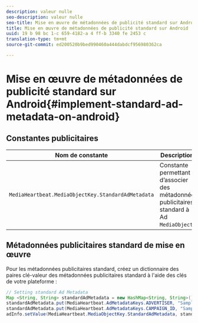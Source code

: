 ```yaml
---
description: valeur nulle
seo-description: valeur nulle
seo-title: Mise en œuvre de métadonnées de publicité standard sur Android
title: Mise en œuvre de métadonnées de publicité standard sur Android
uuid: 19 b 98 bc 1-c 659-4182-a 4 ff-b 3340 fe 2453 c
translation-type: tm+mt
source-git-commit: ed200520b9bed990460a444dabdcf956980362ca

---
```



# Mise en œuvre de métadonnées de publicité standard sur Android{#implement-standard-ad-metadata-on-android}

## Constantes publicitaires

| Nom de constante | Description   |
|---|---|
| `MediaHeartbeat.MediaObjectKey.StandardAdMetadata` | Constante permettant d’associer des métadonnées publicitaires standard à Ad `MediaObject`. |

## Métadonnées publicitaires standard de mise en œuvre

Pour les métadonnées publicitaires standard, créez un dictionnaire des paires clé-valeur des métadonnées publicitaires standard à l'aide des clés de votre plateforme :

```java
// Setting standard Ad Metadata 
Map <String, String> standardAdMetadata = new HashMap<String, String>(); 
standardAdMetadata.put(MediaHeartbeat.AdMetadataKeys.ADVERTISER, "Sample Advertiser"); 
standardAdMetadata.put(MediaHeartbeat.AdMetadataKeys.CAMPAIGN_ID, "Sample Campaign"); 
adInfo.setValue(MediaHeartbeat.MediaObjectKey.StandardAdMetadata, standardAdMetadata); 
```

